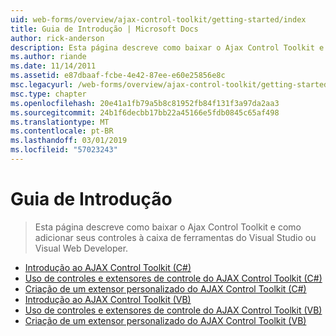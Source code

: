 ```yaml
---
uid: web-forms/overview/ajax-control-toolkit/getting-started/index
title: Guia de Introdução | Microsoft Docs
author: rick-anderson
description: Esta página descreve como baixar o Ajax Control Toolkit e como adicionar seus controles à caixa de ferramentas do Visual Studio ou Visual Web Developer.
ms.author: riande
ms.date: 11/14/2011
ms.assetid: e87dbaaf-fcbe-4e42-87ee-e60e25856e8c
msc.legacyurl: /web-forms/overview/ajax-control-toolkit/getting-started
msc.type: chapter
ms.openlocfilehash: 20e41a1fb79a5b8c81952fb84f131f3a97da2aa3
ms.sourcegitcommit: 24b1f6decbb17bb22a45166e5fdb0845c65af498
ms.translationtype: MT
ms.contentlocale: pt-BR
ms.lasthandoff: 03/01/2019
ms.locfileid: "57023243"
---
```

<a name="getting-started"></a>Guia de Introdução
====================
> Esta página descreve como baixar o Ajax Control Toolkit e como adicionar seus controles à caixa de ferramentas do Visual Studio ou Visual Web Developer.


- [Introdução ao AJAX Control Toolkit (C#)](get-started-with-the-ajax-control-toolkit-cs.md)
- [Uso de controles e extensores de controle do AJAX Control Toolkit (C#)](using-ajax-control-toolkit-controls-and-control-extenders-cs.md)
- [Criação de um extensor personalizado do AJAX Control Toolkit (C#)](creating-a-custom-ajax-control-toolkit-control-extender-cs.md)
- [Introdução ao AJAX Control Toolkit (VB)](get-started-with-the-ajax-control-toolkit-vb.md)
- [Uso de controles e extensores de controle do AJAX Control Toolkit (VB)](using-ajax-control-toolkit-controls-and-control-extenders-vb.md)
- [Criação de um extensor personalizado do AJAX Control Toolkit (VB)](creating-a-custom-ajax-control-toolkit-control-extender-vb.md)
